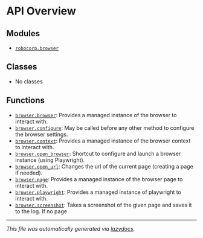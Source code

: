 <!-- markdownlint-disable -->

# API Overview

## Modules

- [`robocorp.browser`](./robocorp.browser.md#module-robocorpbrowser)

## Classes

- No classes

## Functions

- [`browser.browser`](./robocorp.browser.md#function-browser): Provides a managed instance of the browser to interact with.
- [`browser.configure`](./robocorp.browser.md#function-configure): May be called before any other method to configure the browser settings.
- [`browser.context`](./robocorp.browser.md#function-context): Provides a managed instance of the browser context to interact with.
- [`browser.open_browser`](./robocorp.browser.md#function-open_browser): Shortcut to configure and launch a browser instance (using Playwright).
- [`browser.open_url`](./robocorp.browser.md#function-open_url): Changes the url of the current page (creating a page if needed).
- [`browser.page`](./robocorp.browser.md#function-page): Provides a managed instance of the browser page to interact with.
- [`browser.playwright`](./robocorp.browser.md#function-playwright): Provides a managed instance of playwright to interact with.
- [`browser.screenshot`](./robocorp.browser.md#function-screenshot): Takes a screenshot of the given page and saves it to the log. If no page


---

_This file was automatically generated via [lazydocs](https://github.com/ml-tooling/lazydocs)._
